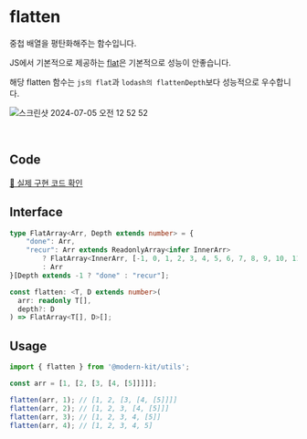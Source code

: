 # flatten

중첩 배열을 평탄화해주는 함수입니다.

JS에서 기본적으로 제공하는 [flat](https://developer.mozilla.org/en-US/docs/Web/JavaScript/Reference/Global_Objects/Array/flat)은 기본적으로 성능이 안좋습니다.

해당 flatten 함수는 `js의 flat`과 `lodash의 flattenDepth`보다 성능적으로 우수합니다.

![스크린샷 2024-07-05 오전 12 52 52](https://github.com/modern-agile-team/modern-kit/assets/64779472/ec47c879-6346-4f47-8ad1-006c00ce3d71)

<br />

## Code
[🔗 실제 구현 코드 확인](https://github.com/modern-agile-team/modern-kit/blob/main/packages/utils/src/array/flatten/index.ts)

## Interface
```ts title="typescript"
type FlatArray<Arr, Depth extends number> = {
    "done": Arr,
    "recur": Arr extends ReadonlyArray<infer InnerArr>
        ? FlatArray<InnerArr, [-1, 0, 1, 2, 3, 4, 5, 6, 7, 8, 9, 10, 11, 12, 13, 14, 15, 16, 17, 18, 19, 20][Depth]>
        : Arr
}[Depth extends -1 ? "done" : "recur"];
```
```ts title="typescript"
const flatten: <T, D extends number>(
  arr: readonly T[],
  depth?: D
) => FlatArray<T[], D>[];
```

## Usage
```ts title="typescript"
import { flatten } from '@modern-kit/utils';

const arr = [1, [2, [3, [4, [5]]]]];

flatten(arr, 1); // [1, 2, [3, [4, [5]]]]
flatten(arr, 2); // [1, 2, 3, [4, [5]]]
flatten(arr, 3); // [1, 2, 3, 4, [5]]
flatten(arr, 4); // [1, 2, 3, 4, 5]
```

